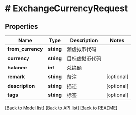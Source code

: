 # # ExchangeCurrencyRequest

## Properties

Name | Type | Description | Notes
------------ | ------------- | ------------- | -------------
**from_currency** | **string** | 源虚拟币代码 |
**currency** | **string** | 目标虚拟币代码 |
**balance** | **int** | 兑换额 |
**remark** | **string** | 备注 | [optional]
**description** | **string** | 描述 | [optional]
**tags** | **string** | 标签 | [optional]

[[Back to Model list]](../../README.md#models) [[Back to API list]](../../README.md#endpoints) [[Back to README]](../../README.md)
